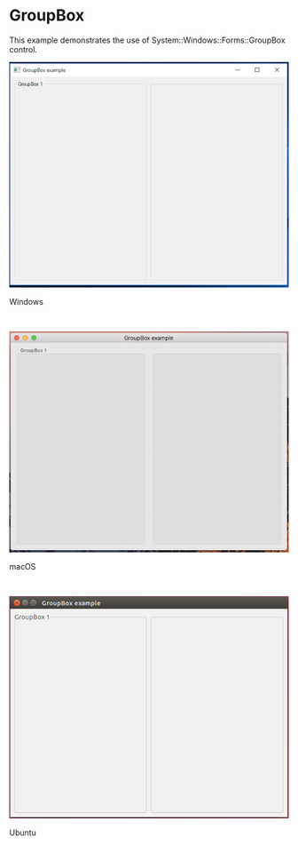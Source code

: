 # GroupBox
This example demonstrates the use of System::Windows::Forms::GroupBox control.
<BR>

![GitHub Logo](../../../Documentations/Images/Examples/Forms/GroupBoxW.png)
<p align="left">Windows</p>
<BR>

![GitHub Logo](../../../Documentations/Images/Examples/Forms/GroupBoxM.png)
<p align="left">macOS</p>
<BR>

![GitHub Logo](../../../Documentations/Images/Examples/Forms/GroupBoxU.png)
<p align="left">Ubuntu</p>
<BR>
